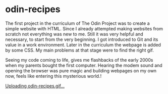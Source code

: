 # odin-recipes

The first project in the curriculum of The Odin Project was to create a simple website with HTML. Since I already attempted making websites from scratch not everything was new to me. Still it was very helpful and necessary, to start from the very beginning. I got introduced to Git and its value in a work environment. Later in the curriculum the webpage is added by some CSS. My main problems at that stage were to find the right gif.

Seeing my code coming to life, gives me flashbacks of the early 2000s when my parents bought the first computer. Hearing the modem sound and opening the browser was pure magic and building webpages on my own now, feels like entering this mysterious world.!

[Uploading odin-recipes.gif…]()
